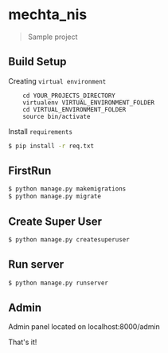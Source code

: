 # mechta_nis
> Sample project

## Build Setup

Creating `virtual environment`

```shell
    cd YOUR_PROJECTS_DIRECTORY
    virtualenv VIRTUAL_ENVIRONMENT_FOLDER
    cd VIRTUAL_ENVIRONMENT_FOLDER
    source bin/activate
```

Install `requirements`

``` bash
$ pip install -r req.txt
```

## FirstRun

``` bash
$ python manage.py makemigrations
$ python manage.py migrate
```

## Create Super User

``` bash
$ python manage.py createsuperuser
```

## Run server

``` bash
$ python manage.py runserver
```

## Admin 
Admin panel located on localhost:8000/admin

That's it!
